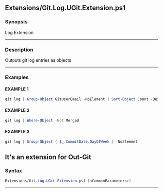 
Extensions/Git.Log.UGit.Extension.ps1
-------------------------------------
### Synopsis
Log Extension

---
### Description

Outputs git log entries as objects

---
### Examples
#### EXAMPLE 1
```PowerShell
git log | Group-Object GitUserEmail -NoElement | Sort-Object Count -Descending
```

#### EXAMPLE 2
```PowerShell
git log | Where-Object -Not Merged
```

#### EXAMPLE 3
```PowerShell
git log | Group-Object { $_.CommitDate.DayOfWeek } -NoElement
```
It's an extension for Out-Git
---
### Syntax
```PowerShell
Extensions/Git.Log.UGit.Extension.ps1 [<CommonParameters>]
```
---


